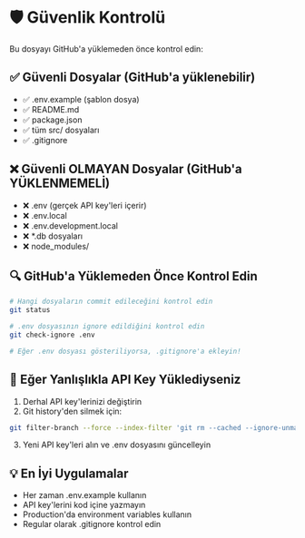 # 🛡️ Güvenlik Kontrolü

Bu dosyayı GitHub'a yüklemeden önce kontrol edin:

## ✅ Güvenli Dosyalar (GitHub'a yüklenebilir)
- ✅ .env.example (şablon dosya)
- ✅ README.md 
- ✅ package.json
- ✅ tüm src/ dosyaları
- ✅ .gitignore

## ❌ Güvenli OLMAYAN Dosyalar (GitHub'a YÜKLENMEMELİ)
- ❌ .env (gerçek API key'leri içerir)
- ❌ .env.local
- ❌ .env.development.local
- ❌ *.db dosyaları
- ❌ node_modules/

## 🔍 GitHub'a Yüklemeden Önce Kontrol Edin

```bash
# Hangi dosyaların commit edileceğini kontrol edin
git status

# .env dosyasının ignore edildiğini kontrol edin
git check-ignore .env

# Eğer .env dosyası gösteriliyorsa, .gitignore'a ekleyin!
```

## 🚨 Eğer Yanlışlıkla API Key Yüklediyseniz

1. Derhal API key'lerinizi değiştirin
2. Git history'den silmek için:
```bash
git filter-branch --force --index-filter 'git rm --cached --ignore-unmatch .env' --prune-empty --tag-name-filter cat -- --all
```

3. Yeni API key'leri alın ve .env dosyasını güncelleyin

## 💡 En İyi Uygulamalar

- Her zaman .env.example kullanın
- API key'lerini kod içine yazmayın
- Production'da environment variables kullanın
- Regular olarak .gitignore kontrol edin
